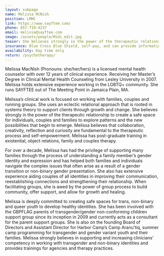 ```yaml
---
layout: subpage
name: Melissa McNish
position: LMHC
link: https://www.sayftee.com/
phone: 857-719-4237
email: melissa@sayftee.com
image: /assets/people/Midi_edit.jpg
teaser: She believes strongly in the power of the therapeutic relationship to create a safe space for individuals, couples and families to explore patterns and the new possibilities that begin to emerge.
insurance: Blue Cross Blue Shield, self-pay, and can provide information you would need to submit if you have out of network benefits with other insurances.  
availability: Day time only
return: /psychotherapy/
---
```


Melissa MacNish (Pronouns: she/her/hers) is a licensed mental health counselor with over 12 years of clinical experience.  Receiving her Master’s Degree in Clinical Mental Health Counseling from Lesley University in 2007.  Melissa holds extensive experience working in the LGBTQ+ community. She runs SAYFTEE out of The Meeting Point in Jamaica Plain, MA.

Melissa’s clinical work is focused on working with families, couples and running groups.  She uses an eclectic relational approach that is rooted in systems theory to support clients through growth and change. She believes strongly in the power of the therapeutic relationship to create a safe space for individuals, couples and families to explore patterns and the new possibilities that begin to emerge. Melissa believes that collaboration, creativity, reflection and curiosity are fundamental to the therapeutic process and self-empowerment. Melissa has post-graduate training in existential, object relations, family and couples therapy.

For over a decade, Melissa has had the privilege of supporting many families through the process of understanding a family member’s gender identity and expression and has helped both families and individuals navigate the complex issues that often arise as a result of a gender transition or non-binary gender presentation.  She also has extensive experience aiding couples of all identities in improving their communication, reestablishing connections and strengthening their relationship.  When facilitating groups, she is awed by the power of group process to build community, offer support, and allow for growth and healing.

Melissa is deeply committed to creating safe spaces for trans, non-binary and queer youth to develop healthy identities. She has been involved with the GBPFLAG parents of transgender/gender non-conforming children support group since its inception in 2009 and currently acts as a consultant for the parent support groups.  She is also on the founding Board of Directors and Assistant Director for Harbor Camp’s Camp Aranu’tiq, summer camp programming for transgender and gender variant youth and their families. Melissa strongly believes in supporting and increasing clinicians’ competency in working with transgender and non-binary identities and provides trainings for agencies and therapy practices.  


